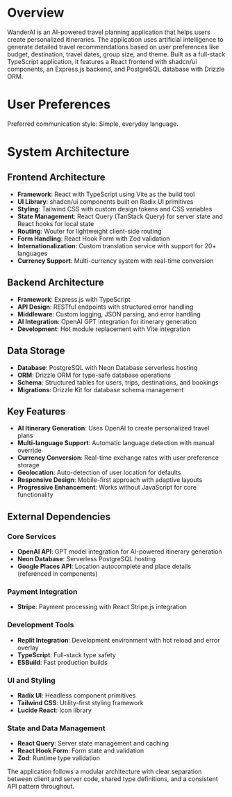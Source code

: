 # Overview

WanderAI is an AI-powered travel planning application that helps users create personalized itineraries. The application uses artificial intelligence to generate detailed travel recommendations based on user preferences like budget, destination, travel dates, group size, and theme. Built as a full-stack TypeScript application, it features a React frontend with shadcn/ui components, an Express.js backend, and PostgreSQL database with Drizzle ORM.

# User Preferences

Preferred communication style: Simple, everyday language.

# System Architecture

## Frontend Architecture
- **Framework**: React with TypeScript using Vite as the build tool
- **UI Library**: shadcn/ui components built on Radix UI primitives
- **Styling**: Tailwind CSS with custom design tokens and CSS variables
- **State Management**: React Query (TanStack Query) for server state and React hooks for local state
- **Routing**: Wouter for lightweight client-side routing
- **Form Handling**: React Hook Form with Zod validation
- **Internationalization**: Custom translation service with support for 20+ languages
- **Currency Support**: Multi-currency system with real-time conversion

## Backend Architecture
- **Framework**: Express.js with TypeScript
- **API Design**: RESTful endpoints with structured error handling
- **Middleware**: Custom logging, JSON parsing, and error handling
- **AI Integration**: OpenAI GPT integration for itinerary generation
- **Development**: Hot module replacement with Vite integration

## Data Storage
- **Database**: PostgreSQL with Neon Database serverless hosting
- **ORM**: Drizzle ORM for type-safe database operations
- **Schema**: Structured tables for users, trips, destinations, and bookings
- **Migrations**: Drizzle Kit for database schema management

## Key Features
- **AI Itinerary Generation**: Uses OpenAI to create personalized travel plans
- **Multi-language Support**: Automatic language detection with manual override
- **Currency Conversion**: Real-time exchange rates with user preference storage
- **Geolocation**: Auto-detection of user location for defaults
- **Responsive Design**: Mobile-first approach with adaptive layouts
- **Progressive Enhancement**: Works without JavaScript for core functionality

## External Dependencies

### Core Services
- **OpenAI API**: GPT model integration for AI-powered itinerary generation
- **Neon Database**: Serverless PostgreSQL hosting
- **Google Places API**: Location autocomplete and place details (referenced in components)

### Payment Integration
- **Stripe**: Payment processing with React Stripe.js integration

### Development Tools
- **Replit Integration**: Development environment with hot reload and error overlay
- **TypeScript**: Full-stack type safety
- **ESBuild**: Fast production builds

### UI and Styling
- **Radix UI**: Headless component primitives
- **Tailwind CSS**: Utility-first styling framework
- **Lucide React**: Icon library

### State and Data Management
- **React Query**: Server state management and caching
- **React Hook Form**: Form state and validation
- **Zod**: Runtime type validation

The application follows a modular architecture with clear separation between client and server code, shared type definitions, and a consistent API pattern throughout.